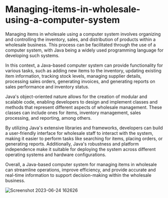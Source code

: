 # Managing-items-in-wholesale-using-a-computer-system
Managing items in wholesale using a computer system involves organizing and controlling the inventory, sales, and distribution of products within a wholesale business. This process can be facilitated through the use of a computer system, with Java being a widely used programming language for developing such systems.

In this context, a Java-based computer system can provide functionality for various tasks, such as adding new items to the inventory, updating existing item information, tracking stock levels, managing supplier details, processing sales orders, generating invoices, and generating reports on sales performance and inventory status.

Java's object-oriented nature allows for the creation of modular and scalable code, enabling developers to design and implement classes and methods that represent different aspects of wholesale management. These classes can include ones for items, inventory management, sales processing, and reporting, among others.

By utilizing Java's extensive libraries and frameworks, developers can build a user-friendly interface for wholesale staff to interact with the system, making it easier to perform tasks like searching for items, placing orders, or generating reports. Additionally, Java's robustness and platform independence make it suitable for deploying the system across different operating systems and hardware configurations.

Overall, a Java-based computer system for managing items in wholesale can streamline operations, improve efficiency, and provide accurate and real-time information to support decision-making within the wholesale business.


![Screenshot 2023-06-24 162626](https://github.com/Buddhikasampath01/Managing-items-in-wholesale-using-a-computer-system/assets/136577312/ff01d144-580a-49b3-a285-df8c4410bc8c)
